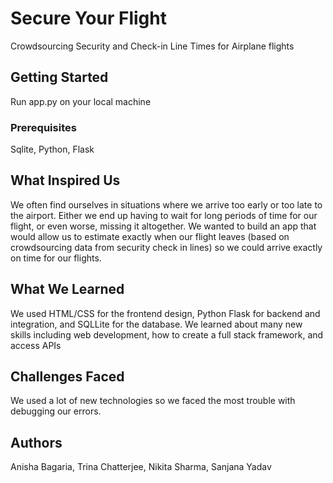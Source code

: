 # Secure Your Flight

Crowdsourcing Security and Check-in Line Times for Airplane flights

## Getting Started

Run app.py on your local machine

### Prerequisites

Sqlite, Python, Flask


## What Inspired Us

We often find ourselves in situations where we arrive too early or too late to the airport. Either we end up having to wait for long periods of time for our flight, or even worse, missing it altogether. We wanted to build an app that would allow us to estimate exactly when our flight leaves (based on crowdsourcing data from security check in lines) so we could arrive exactly on time for our flights.

## What We Learned

We used HTML/CSS for the frontend design, Python Flask for backend and integration, and SQLLite for the database. We learned about many new skills including web development, how to create a full stack framework, and access APIs

## Challenges Faced

We used a lot of new technologies so we faced the most trouble with debugging our errors.

## Authors

Anisha Bagaria, Trina Chatterjee, Nikita Sharma, Sanjana Yadav

